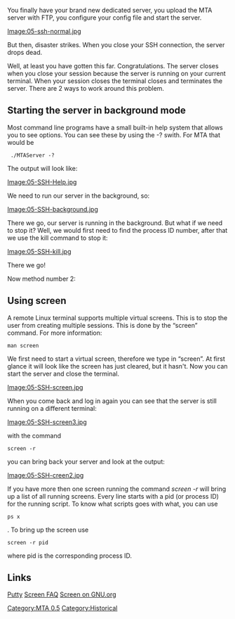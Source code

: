 You finally have your brand new dedicated server, you upload the MTA server with FTP, you configure your config file and start the server.

[Image:05-ssh-normal.jpg](/docs/Image:05-ssh-normal.jpg.md "wikilink")

But then, disaster strikes. When you close your SSH connection, the server drops dead.

Well, at least you have gotten this far. Congratulations. The server closes when you close your session because the server is running on your current terminal. When your session closes the terminal closes and terminates the server. There are 2 ways to work around this problem.

Starting the server in background mode
--------------------------------------

Most command line programs have a small built-in help system that allows you to see options. You can see these by using the -? swith. For MTA that would be

     ./MTAServer -? 

The output will look like:

[Image:05-SSH-Help.jpg](/docs/Image:05-SSH-Help.jpg.md "wikilink")

We need to run our server in the background, so:

[Image:05-SSH-background.jpg](/docs/Image:05-SSH-background.jpg.md "wikilink")

There we go, our server is running in the background. But what if we need to stop it? Well, we would first need to find the process ID number, after that we use the kill command to stop it:

[Image:05-SSH-kill.jpg](/docs/Image:05-SSH-kill.jpg.md "wikilink")

There we go!

Now method number 2:

Using screen
------------

A remote Linux terminal supports multiple virtual screens. This is to stop the user from creating multiple sessions. This is done by the “screen” command. For more information:

    man screen

We first need to start a virtual screen, therefore we type in “screen”. At first glance it will look like the screen has just cleared, but it hasn't. Now you can start the server and close the terminal.

[Image:05-SSH-screen.jpg](/docs/Image:05-SSH-screen.jpg.md "wikilink")

When you come back and log in again you can see that the server is still running on a different terminal:

[Image:05-SSH-screen3.jpg](/docs/Image:05-SSH-screen3.jpg.md "wikilink")

with the command

    screen -r

you can bring back your server and look at the output:

[Image:05-SSH-creen2.jpg](/docs/Image:05-SSH-creen2.jpg.md "wikilink")

If you have more then one screen running the command *screen -r* will bring up a list of all running screens. Every line starts with a pid (or process ID) for the running script. To know what scripts goes with what, you can use

    ps x

. To bring up the screen use

    screen -r pid

where pid is the corresponding process ID.

Links
-----

[Putty](http://www.chiark.greenend.org.uk/~sgtatham/putty/)
[Screen FAQ](http://www4.informatik.uni-erlangen.de/~weigert/screen-faq.html)
[Screen on GNU.org](http://www.gnu.org/software/screen/)

[Category:MTA 0.5](/docs/Category:MTA_0.5.md "wikilink") [Category:Historical](/Category:Historical.md "wikilink")
